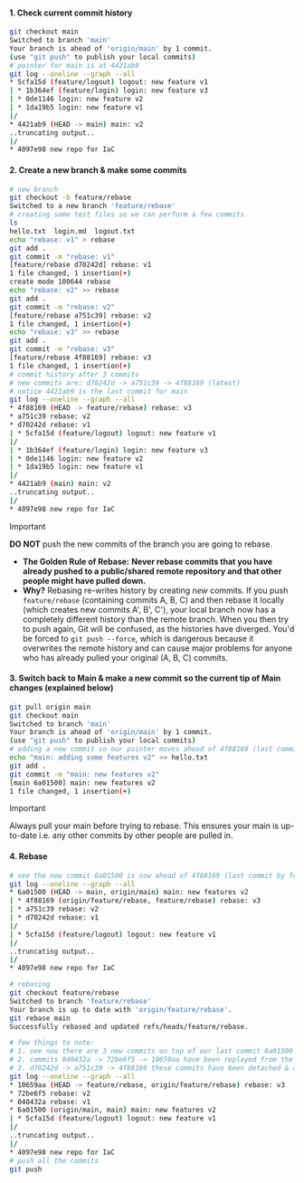 #### **1. Check current commit history**
```bash
git checkout main  
Switched to branch 'main'  
Your branch is ahead of 'origin/main' by 1 commit.  
(use "git push" to publish your local commits)  
# pointer for main is at 4421ab9
git log --oneline --graph --all  
* 5cfa15d (feature/logout) logout: new feature v1  
| * 1b364ef (feature/login) login: new feature v3  
| * 0de1146 login: new feature v2  
| * 1da19b5 login: new feature v1  
|/  
* 4421ab9 (HEAD -> main) main: v2  
..truncating output..
|/  
* 4097e98 new repo for IaC
```
#### **2. Create a new branch & make some commits**
```bash
# new branch
git checkout -b feature/rebase  
Switched to a new branch 'feature/rebase'  
# creating some test files so we can perform a few commits
ls  
hello.txt  login.md  logout.txt  
echo "rebase: v1" > rebase  
git add .  
git commit -m "rebase: v1"  
[feature/rebase d70242d] rebase: v1  
1 file changed, 1 insertion(+)  
create mode 100644 rebase  
echo "rebase: v2" >> rebase  
git add .  
git commit -m "rebase: v2"  
[feature/rebase a751c39] rebase: v2  
1 file changed, 1 insertion(+)  
echo "rebase: v3" >> rebase  
git add .  
git commit -m "rebase: v3"  
[feature/rebase 4f88169] rebase: v3  
1 file changed, 1 insertion(+)
# commit history after 3 commits
# new commits are: d70242d -> a751c39 -> 4f88169 (latest)
# notice 4421ab9 is the last commit for main
git log --oneline --graph --all  
* 4f88169 (HEAD -> feature/rebase) rebase: v3  
* a751c39 rebase: v2  
* d70242d rebase: v1  
| * 5cfa15d (feature/logout) logout: new feature v1  
|/  
| * 1b364ef (feature/login) login: new feature v3  
| * 0de1146 login: new feature v2  
| * 1da19b5 login: new feature v1  
|/  
* 4421ab9 (main) main: v2  
..truncating output..
|/  
* 4097e98 new repo for IaC
```

> [!important]
> **DO NOT** push the new commits of the branch you are going to rebase.
> - **The Golden Rule of Rebase:** **Never rebase commits that you have already pushed to a public/shared remote repository and that other people might have pulled down.**
> - **Why?** Rebasing re-writes history by creating _new_ commits. If you push `feature/rebase` (containing commits A, B, C) and then rebase it locally (which creates new commits A', B', C'), your local branch now has a completely different history than the remote branch. When you then try to push again, Git will be confused, as the histories have diverged. You'd be forced to `git push --force`, which is dangerous because it overwrites the remote history and can cause major problems for anyone who has already pulled your original (A, B, C) commits.
#### **3. Switch back to Main & make a new commit so the current tip of Main changes (explained below)**
```bash
git pull origin main   
git checkout main
Switched to branch 'main'  
Your branch is ahead of 'origin/main' by 1 commit.  
(use "git push" to publish your local commits) 
# adding a new commit so our pointer moves ahead of 4f88169 (last commit by feature/rebase)
echo "main: adding some features v2" >> hello.txt  
git add .  
git commit -m "main: new features v2"  
[main 6a01500] main: new features v2  
1 file changed, 1 insertion(+)
```

> [!important]
> Always pull your main before trying to rebase. This ensures your main is up-to-date i.e. any other commits by other people are pulled in.

#### **4. Rebase**
```bash
# see the new commit 6a01500 is now ahead of 4f88169 (last commit by feature/rebase)
git log --oneline --graph --all  
* 6a01500 (HEAD -> main, origin/main) main: new features v2  
| * 4f88169 (origin/feature/rebase, feature/rebase) rebase: v3  
| * a751c39 rebase: v2  
| * d70242d rebase: v1  
|/  
| * 5cfa15d (feature/logout) logout: new feature v1  
|/  
..truncating output..
|/  
* 4097e98 new repo for IaC  

# rebasing
git checkout feature/rebase  
Switched to branch 'feature/rebase'  
Your branch is up to date with 'origin/feature/rebase'.  
git rebase main  
Successfully rebased and updated refs/heads/feature/rebase.  

# few things to note:
# 1. see now there are 3 new commits on top of our last commit 6a01500
# 2. commits 040432a -> 72be6f5 -> 10659aa have been replayed from the original d70242d -> a751c39 -> 4f88169 commits (in feature/rebase)
# 3. d70242d -> a751c39 -> 4f88169 these commits have been detached & are no longer seen. This is why it is extremely important that you DO NOT push your commits; imagine you pushed your commit 4f88169 then someone pulled it & s/he started working on the branch, now if you rebase - the entire history will be rewritten for the branch, 4f88169 commit will get detatched & be recreated with a new commit hash. Now when that other user tries to push his/her changes they will get divergent history.
git log --oneline --graph --all  
* 10659aa (HEAD -> feature/rebase, origin/feature/rebase) rebase: v3  
* 72be6f5 rebase: v2  
* 040432a rebase: v1  
* 6a01500 (origin/main, main) main: new features v2  
| * 5cfa15d (feature/logout) logout: new feature v1  
|/  
..truncating output..
|/  
* 4097e98 new repo for IaC
# push all the commits
git push
```